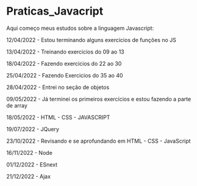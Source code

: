 # Praticas_Javacript
Aqui começo meus estudos sobre a linguagem Javascript:

 12/04/2022 - Estou terminando alguns exercicios de funções no JS

 13/04/2022 - Treinando exercicios do 09 ao 13
 
 18/04/2022 - Fazendo exercicios do 22 ao 30
 
 25/04/2022 - Fazendo Exercicios do 35 ao 40

 28/04/2022 - Entrei no seção de objetos

 09/05/2022 - Já terminei os primeiros exercícios e estou fazendo a parte de array  
 
 18/05/2022 - HTML - CSS - JAVASCRIPT
 
 19/07/2022 - JQuery
 
 23/10/2022 - Revisando e se aprofundando em HTML - CSS - JavaScript 

 16/11/2022 - Node

 01/12/2022 - ESnext

 21/12/2022 - Ajax
 
